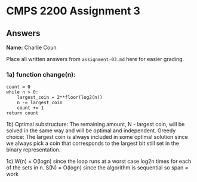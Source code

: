 # CMPS 2200 Assignment 3
## Answers

**Name:** Charlie Coun


Place all written answers from `assignment-03.md` here for easier grading.

### 1a) function change(n):
    count = 0
    while n > 0:
        largest_coin = 2**floor(log2(n))
        n -= largest_coin
        count += 1
    return count

1b) Optimal substructure: The remaining amount, N - largest coin, will be solved in the same way and will be optimal and independent.
Greedy choice: The largest coin is always included in some optimal solution since we always pick a coin that corresponds to the largest bit still set in the binary representation.

1c) W(n) = O(logn) since the loop runs at a worst case log2n times for each of the sets in n.
S(N) = O(logn) since the algorithm is sequential so span = work

